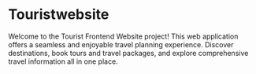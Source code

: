 # Touristwebsite
Welcome to the Tourist Frontend Website project! This web application offers a seamless and enjoyable travel planning experience. Discover destinations, book tours and travel packages, and explore comprehensive travel information all in one place.

